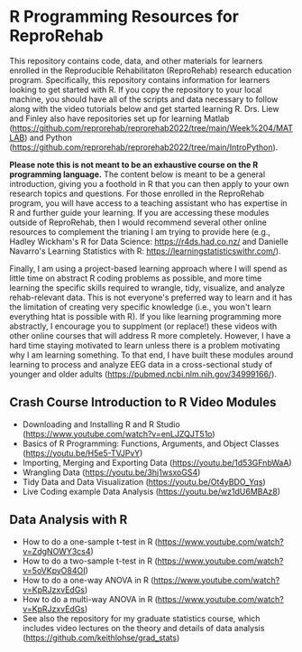 # R Programming Resources for ReproRehab

This repository contains code, data, and other materials for learners enrolled in the Reproducible Rehabilitaton (ReproRehab) research education program. Specifically, this repository contains information for learners looking to get started with R. If you copy the repository to your local machine, you should have all of the scripts and data necessary to follow along with the video tutorials below and get started learning R. Drs. Liew and Finley also have repositories set up for learning Matlab (https://github.com/reprorehab/reprorehab2022/tree/main/Week%204/MATLAB) and Python (https://github.com/reprorehab/reprorehab2022/tree/main/IntroPython). 

**Please note this is not meant to be an exhaustive course on the R programming language.** The content below is meant to be a general introduction, giving you a foothold in R that you can then apply to your own research topics and questions. For those enrolled in the ReproRehab program, you will have access to a teaching assistant who has expertise in R and further guide your learning. If you are accessing these modules outside of ReproRehab, then I would recommend several other online resources to complement the trianing I am trying to provide here (e.g., Hadley Wickham's R for Data Science: https://r4ds.had.co.nz/ and Danielle Navarro's Learning Statistics with R: https://learningstatisticswithr.com/). 

Finally, I am using a project-based learning approach where I will spend as little time on abstract R coding problems as possible, and more time learning the specific skills required to wrangle, tidy, visualize, and analyze rehab-relevant data. This is not everyone's preferred way to learn and it has the limitation of creating very specific knowledge (i.e., you won't learn everything htat is possible with R). If you like learning programming more abstractly, I encourage you to supplment (or replace!) these videos with other online courses that will address R more completely. However, I have a hard time staying motivated to learn unless there is a problem motivating why I am learning something. To that end, I have built these modules around learning to process and analyze EEG data in a cross-sectional study of younger and older adults (https://pubmed.ncbi.nlm.nih.gov/34999166/).  

## Crash Course Introduction to R Video Modules
* Downloading and Installing R and R Studio (https://www.youtube.com/watch?v=enLJZQJT51o)
* Basics of R Programming: Functions, Arguments, and Object Classes (https://youtu.be/H5e5-TVJPvY)
* Importing, Merging and Exporting Data (https://youtu.be/1d53GFnbWaA)
* Wrangling Data (https://youtu.be/3hj1wsxoGS4)
* Tidy Data and Data Visualization (https://youtu.be/Ot4yBDO_Yqs)
* Live Coding example Data Analysis (https://youtu.be/wz1dU6MBAz8)

## Data Analysis with R
* How to do a one-sample t-test in R (https://www.youtube.com/watch?v=ZdgNOWY3cs4)
* How to do a two-sample t-test in R (https://www.youtube.com/watch?v=5oVKpyO84OI)
* How to do a one-way ANOVA in R (https://www.youtube.com/watch?v=KpRJzxvEdGs)
* How to do a multi-way ANOVA in R (https://www.youtube.com/watch?v=KpRJzxvEdGs)
* See also the repository for my graduate statistics course, which includes video lectures on the theory and details of data analysis (https://github.com/keithlohse/grad_stats)

